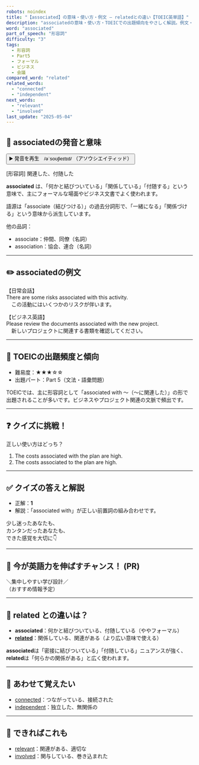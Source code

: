 ```yaml
---
robots: noindex
title: "【associated】の意味・使い方・例文 ― relatedとの違い【TOEIC英単語】"
description: "associatedの意味・使い方・TOEICでの出題傾向をやさしく解説。例文・クイズ付きでrelatedとの違いもわかりやすく学べます。"
word: "associated"
part_of_speech: "形容詞"
difficulty: "3"
tags:
  - 形容詞
  - Part5
  - フォーマル
  - ビジネス
  - 会議
compared_word: "related"
related_words:
  - "connected"
  - "independent"
next_words:
  - "relevant"
  - "involved"
last_update: "2025-05-04"
---
```


## 🔰 associatedの発音と意味

<button class="play-audio" onclick="playTTS('associated')">
  <span class="play-audio-main">
    ▶️ 発音を再生　/əˈsoʊʃieɪtɪd/
  </span>
  <span class="play-audio-sub">
    （アソウシエイティッド）
  </span>
</button>

[形容詞] 関連した、付随した

**associated** は、「何かと結びついている」「関係している」「付随する」という意味で、主にフォーマルな場面やビジネス文書でよく使われます。

語源は「associate（結びつける）」の過去分詞形で、「一緒になる」「関係づける」という意味から派生しています。

他の品詞：  
- associate：仲間、同僚（名詞）
- association：協会、連合（名詞）

---

## ✏️ associatedの例文

【日常会話】  
There are some risks associated with this activity.  
　この活動にはいくつかのリスクが伴います。

【ビジネス英語】  
Please review the documents associated with the new project.  
　新しいプロジェクトに関連する書類を確認してください。

---

## 🎯 TOEICの出題頻度と傾向

- 難易度：★★★☆☆
- 出題パート：Part 5（文法・語彙問題）

TOEICでは、主に形容詞として「associated with ～（～に関連した）」の形で出題されることが多いです。ビジネスやプロジェクト関連の文脈で頻出です。

---

## ❓ クイズに挑戦！

正しい使い方はどっち？

1. The costs associated with the plan are high.  
2. The costs associated to the plan are high.

---

## ✅ クイズの答えと解説

- 正解：**1**
- 解説：「associated with」が正しい前置詞の組み合わせです。

少し迷ったあなたも、  
カンタンだったあなたも、  
できた感覚を大切に👇️

---

## 🚀 今が英語力を伸ばすチャンス！ (PR)

<div class="info-center">
＼集中しやすい学び設計／<br>  
（おすすめ情報予定）
</div>

---

## 🤔  related との違いは？

- **associated**：何かと結びついている、付随している（ややフォーマル）
- **[related](/related)**：関係している、関連がある（より広い意味で使える）

**associated**は「密接に結びついている」「付随している」ニュアンスが強く、**related**は「何らかの関係がある」と広く使われます。

---

## 🧩 あわせて覚えたい

- [connected](/connected)：つながっている、接続された
- [independent](/independent)：独立した、無関係の

---

## 📖 できればこれも

- [relevant](/relevant)：関連がある、適切な
- [involved](/involved)：関与している、巻き込まれた

<!-- cvid: aid13_bid38 -->
